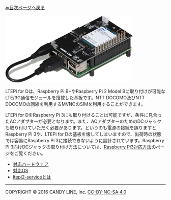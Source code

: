 [🔙目次ページへ戻る](README.md)

![LTEPi for D](images/LTEPiD.jpg)

LTEPi for Dは、Raspberry Pi B+やRaspberry Pi 2 Model Bに取り付けが可能なLTE/3G通信モジュールを搭載した基板です。NTT DOCOMO及びNTT DOCOMOの回線を利用するMVNOのSIMを利用することができます。

LTEPi for DをRaspberry Pi 3にも取り付けることは可能ですが、条件に見合ったACアダプターが必要となります。また、ACアダプターのためのDCジャックも取り付けていただく必要があります。というのも電源の接続を誤りますとRaspberry Pi 3や、LTEPi for Dの基板を壊してしまいますので、出荷時の状態では容易にRaspberry Pi 3に接続できないように設計されています。Raspberry Pi 3向けDCジャックの取り付け方法については、[Raspberry Pi3対応方法](📌Raspberry-Pi3対応方法.md)のページをご覧ください。

* [対応ハードウェア](対応ハードウェア.md)
* [対応OS](対応OS.md)
* [ltepi2-serviceとは](ltepi2-serviceとは.md)

---
COPYRIGHT © 2016 CANDY LINE, Inc. [CC-BY-NC-SA 4.0](https://creativecommons.org/licenses/by-nc-sa/4.0/)
